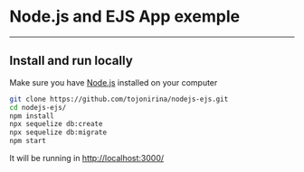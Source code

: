 # Node.js and EJS App exemple
---
## Install and run locally
Make sure you have [Node.js](http://nodejs.org/) installed on your computer

```sh
git clone https://github.com/tojonirina/nodejs-ejs.git
cd nodejs-ejs/
npm install
npx sequelize db:create
npx sequelize db:migrate
npm start
```
It will be running in [http://localhost:3000/](http://localhost:3000/)